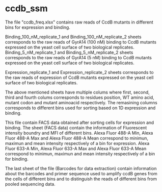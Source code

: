 # ccdb_ssm

The file "ccdb_freq.xlsx" contains raw reads of CcdB mutants in different bins for expression and binding.

Binding_100_nM_replicate_1 and Binding_100_nM_replicate_2 sheets corresponds to the raw reads of GyrA14 (100 nM) binding to CcdB mutants expressed  on the yeast cell surface of two biological replicates.
Binding_5_nM_replicate_1 and Binding_5_nM_replicate_2 sheets corresponds to the raw reads of GyrA14 (5 nM) binding to CcdB mutants expressed  on the yeast cell surface of two biological replicates.

Expression_replicate_1 and Expression_replicate_2 sheets corresponds to the raw reads of expression of CcdB mutants expressed  on the yeast cell surface of two biological replicates.

The above mentioned sheets have multiple colums where first, second, third and fourth colums corresponds to residues position, WT amino acid, mutant codon and mutant aminoacid respectively. The remasining columns corresponds to different bins used for sorting based on 1D expression and binding.

This file  contain FACS data obtained after sorting cells for expression and binding. The sheet (FACS data) contain the information of Fluorescent intensity boundry and MFI of  different bins. Alexa Fluor 488-A Min, Alexa Fluor 488-A Max and Alexa Fluor 488-A Mean correspond to minimun, maximun and mean intensity respectively of a bin for expression. Alexa Fluor 633-A Min, Alexa Fluor 633-A Max and Alexa Fluor 633-A Mean correspond to minimun, maximun and mean intensity respectively of a bin for binding.

The last sheet of the file (Barcodes for data extraction) contain information about the barcodes and primer sequence used to amplify ccdB genes from the cells of different bins and to distinguish the reads of different bins from pooled sequencing data. 
